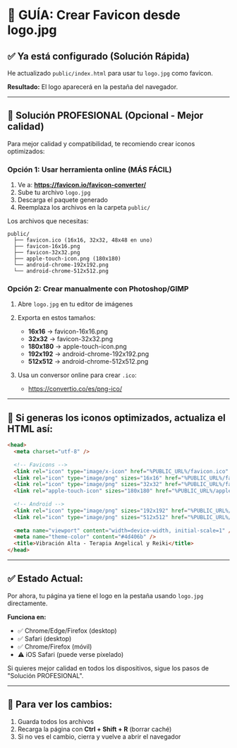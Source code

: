 # 🎨 GUÍA: Crear Favicon desde logo.jpg

## ✅ **Ya está configurado (Solución Rápida)**

He actualizado `public/index.html` para usar tu `logo.jpg` como favicon. 

**Resultado:** El logo aparecerá en la pestaña del navegador.

---

## 🚀 **Solución PROFESIONAL (Opcional - Mejor calidad)**

Para mejor calidad y compatibilidad, te recomiendo crear iconos optimizados:

### **Opción 1: Usar herramienta online (MÁS FÁCIL)**

1. Ve a: **https://favicon.io/favicon-converter/**
2. Sube tu archivo `logo.jpg`
3. Descarga el paquete generado
4. Reemplaza los archivos en la carpeta `public/`

Los archivos que necesitas:
```
public/
  ├── favicon.ico (16x16, 32x32, 48x48 en uno)
  ├── favicon-16x16.png
  ├── favicon-32x32.png
  ├── apple-touch-icon.png (180x180)
  └── android-chrome-192x192.png
  └── android-chrome-512x512.png
```

### **Opción 2: Crear manualmente con Photoshop/GIMP**

1. Abre `logo.jpg` en tu editor de imágenes
2. Exporta en estos tamaños:
   - **16x16** → favicon-16x16.png
   - **32x32** → favicon-32x32.png
   - **180x180** → apple-touch-icon.png
   - **192x192** → android-chrome-192x192.png
   - **512x512** → android-chrome-512x512.png

3. Usa un conversor online para crear `.ico`:
   - https://convertio.co/es/png-ico/

---

## 📝 **Si generas los iconos optimizados, actualiza el HTML así:**

```html
<head>
  <meta charset="utf-8" />
  
  <!-- Favicons -->
  <link rel="icon" type="image/x-icon" href="%PUBLIC_URL%/favicon.ico" />
  <link rel="icon" type="image/png" sizes="16x16" href="%PUBLIC_URL%/favicon-16x16.png" />
  <link rel="icon" type="image/png" sizes="32x32" href="%PUBLIC_URL%/favicon-32x32.png" />
  <link rel="apple-touch-icon" sizes="180x180" href="%PUBLIC_URL%/apple-touch-icon.png" />
  
  <!-- Android -->
  <link rel="icon" type="image/png" sizes="192x192" href="%PUBLIC_URL%/android-chrome-192x192.png" />
  <link rel="icon" type="image/png" sizes="512x512" href="%PUBLIC_URL%/android-chrome-512x512.png" />
  
  <meta name="viewport" content="width=device-width, initial-scale=1" />
  <meta name="theme-color" content="#4d406b" />
  <title>Vibración Alta - Terapia Angelical y Reiki</title>
</head>
```

---

## ✅ **Estado Actual:**

Por ahora, tu página ya tiene el logo en la pestaña usando `logo.jpg` directamente.

**Funciona en:**
- ✅ Chrome/Edge/Firefox (desktop)
- ✅ Safari (desktop)
- ✅ Chrome/Firefox (móvil)
- ⚠️ iOS Safari (puede verse pixelado)

Si quieres mejor calidad en todos los dispositivos, sigue los pasos de "Solución PROFESIONAL".

---

## 🔧 **Para ver los cambios:**

1. Guarda todos los archivos
2. Recarga la página con **Ctrl + Shift + R** (borrar caché)
3. Si no ves el cambio, cierra y vuelve a abrir el navegador

